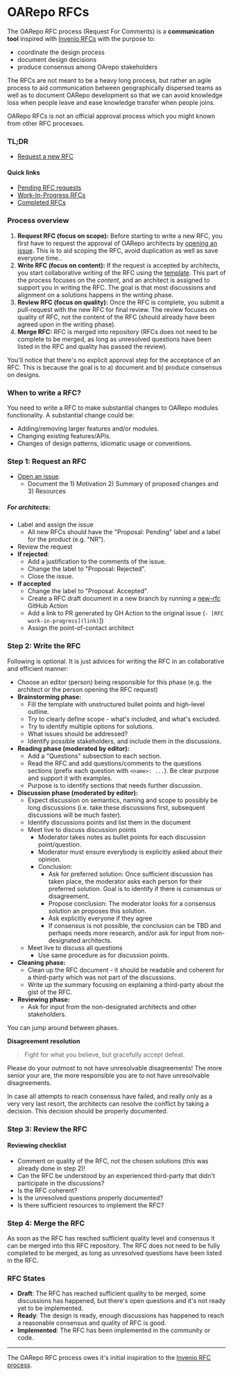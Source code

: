 # OARepo RFCs

The OARepo RFC process (Request For Comments) is a **communication tool** inspired
with [Invenio RFCs](https://github.com/oarepo/rfcs) with
the purpose to:

- coordinate the design process
- document design decisions
- produce consensus among OArepo stakeholders

The RFCs are not meant to be a heavy long process, but rather an agile process
to aid communication between geographically dispersed teams as well as to
document OARepo development so that we can avoid knowledge loss when people
leave and ease knowledge transfer when people joins.

OARepo RFCs is not an official approval process which you might known from
other RFC processes.

### TL;DR

- [Request a new RFC](https://github.com/oarepo/rfcs/issues/new/choose)

#### Quick links

- [Pending RFC requests](https://github.com/oarepo/rfcs/labels/Proposal%3A%20Pending)
- [Work-In-Progress RFCs](https://github.com/oarepo/rfcs/labels/Proposal%3A%20Accepted)
- [Completed RFCs](https://github.com/oarepo/rfcs/tree/master/rfcs)

### Process overview

1. **Request RFC (focus on scope):** Before starting to write a new RFC, you first have to request the approval of OARepo architects by [opening an issue](https://github.com/oarepo/rfcs/issues/new/choose). This is to aid scoping the RFC, avoid duplication as well as save everyone time..
2. **Write RFC (focus on content):** If the request is accepted by architects, you start collaborative writing of the RFC using the [template](https://github.com/oarepo/rfcs/blob/master/0000-template.md). This part of the process focuses on the *content*, and an architect is assigned to support you in writing the RFC. The goal is that most discussions and alignment on a solutions happens in the writing phase.
3. **Review RFC (focus on quality):** Once the RFC is complete, you submit a pull-request with the new RFC for final review. The review focuses on quality of RFC, not the content of the RFC (should already have been agreed upon in the writing phase).
4. **Merge RFC:** RFC is merged into repository (RFCs does not need to be complete to be merged, as long as unresolved questions have been listed in the RFC and quality has passed the review).

You'll notice that there's no explicit approval step for the acceptance of an RFC. This is because the goal is to a) document and b) produce consensus on designs.

### When to write a RFC?

You need to write a RFC to make substantial changes to OARepo modules functionality. A substantial
change could be:

- Adding/removing larger features and/or modules.
- Changing existing features/APIs.
- Changes of design patterns, idiomatic usage or conventions.

### Step 1: Request an RFC

- [Open an issue](https://github.com/oarepo/rfcs/issues/new/choose).
  - Document the 1) Motivation 2) Summary of proposed changes and 3) Resources

##### For architects:

- Label and assign the issue
  - All new RFCs should have the "Proposal: Pending" label and a label for the product (e.g. "NR").
- Review the request
- **If rejected**:
  - Add a justification to the comments of the issue.
  - Change the label to "Proposal: Rejected".
  - Close the issue.
- **If accepted**
  - Change the label to "Proposal: Accepted".
  - Create a RFC draft document in a new branch by running a [new-rfc](https://github.com/oarepo/rfcs/actions/workflows/main.yml) GitHub Action
  - Add a link to PR generated by GH Action to the original issue (``- [RFC work-in-progress](link)``])
  - Assign the point-of-contact architect

### Step 2: Write the RFC

Following is optional. It is just advices for writing the RFC in an collaborative and efficient manner:

- Choose an editor (person) being responsible for this phase (e.g. the architect or the person opening the RFC request)
- **Brainstorming phase:**
  - Fill the template with unstructured bullet points and high-level outline.
  - Try to clearly define scope - what's included, and what's excluded.
  - Try to identify multiple options for solutions.
  - What issues should be addressed?
  - Identify possible stakeholders, and include them in the discussions.
- **Reading phase (moderated by editor):**
  - Add a "Questions" subsection to each section.
  - Read the RFC and add questions/comments to the questions sections (prefix each question with ``<name>: ...``). Be clear purpose and support it with examples.
  - Purpose is to identify sections that needs further discussion.
- **Discussion phase (moderated by editor):**
  - Expect discussion on semantics, naming and scope to possibly be long discussions (i.e. take these discussions first, subsequent discussions will be much faster).
  - Identify discussions points and list them in the document
  - Meet live to discuss discussion points
    - Moderator takes notes as bullet points for each discussion point/question.
    - Moderator must ensure everybody is explicitly asked about their opinion.
    - Conclusion:
      - Ask for preferred solution: Once sufficient discussion has taken place, the moderator asks each person
        for their preferred solution. Goal is to identify if there is consensus or disagreement.
      - Propose conclusion: The moderator looks for a consensus solution an proposes this solution.
      - Ask explicitly everyone if they agree
      - If consensus is not possible, the conclusion can be TBD and perhaps needs more research, and/or ask for input from non-designated architects.
  - Meet live to discuss all questions
    - Use same procedure as for discussion points.
- **Cleaning phase:**
  - Clean up the RFC document - it should be readable and coherent for a third-party which was not part of the discussions.
  - Write up the summary focusing on explaining a third-party about the gist of the RFC.
- **Reviewing phase:**
  - Ask for input from the non-designated architects and other stakeholders.

You can jump around between phases.

**Disagreement resolution**

> Fight for what you believe, but gracefully accept defeat.

Please do your outmost to not have unresolvable disagreements! The more senior your are, the more responsible you are to not have unresolvable disagreements.

In case all attempts to reach consensus have failed, and really only as a very very last resort, the architects can resolve the conflict by taking a decision. This decision should be properly documented.

### Step 3: Review the RFC

#### Reviewing checklist

- Comment on quality of the RFC, not the chosen solutions (this was already done in step 2)!
- Can the RFC be understood by an experienced third-party that didn't participate in the discussions?
- Is the RFC coherent?
- Is the unresolved questions properly documented?
- Is there sufficient resources to implement the RFC?

### Step 4: Merge the RFC

As soon as the RFC has reached sufficient quality level and consensus it can be merged into this RFC repository. The RFC does not need to be fully completed to be merged, as long as unresolved questions have been listed in the RFC.

### RFC States

- **Draft**: The RFC has reached sufficient quality to be merged, some discussions has happened, but there's open questions
and it's not ready yet to be implemented.
- **Ready**: The design is ready, enough discussions has happened to reach a reasonable consensus and quality of RFC is good.
- **Implemented**: The RFC has been implemented in the community or code.

---

The OARepo RFC process owes it's initial inspiration to the
[Invenio RFC process](https://github.com/inveniosoftware/rfcs).
